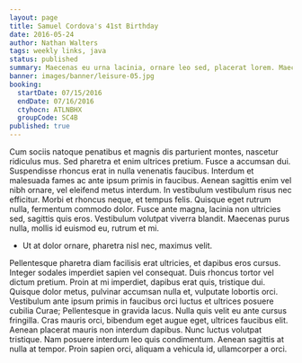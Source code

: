 ```yaml
---
layout: page
title: Samuel Cordova's 41st Birthday
date: 2016-05-24
author: Nathan Walters
tags: weekly links, java
status: published
summary: Maecenas eu urna lacinia, ornare leo sed, placerat lorem. Maecenas.
banner: images/banner/leisure-05.jpg
booking:
  startDate: 07/15/2016
  endDate: 07/16/2016
  ctyhocn: ATLNBHX
  groupCode: SC4B
published: true
---
```

Cum sociis natoque penatibus et magnis dis parturient montes, nascetur ridiculus mus. Sed pharetra et enim ultrices pretium. Fusce a accumsan dui. Suspendisse rhoncus erat in nulla venenatis faucibus. Interdum et malesuada fames ac ante ipsum primis in faucibus. Aenean sagittis enim vel nibh ornare, vel eleifend metus interdum. In vestibulum vestibulum risus nec efficitur. Morbi et rhoncus neque, et tempus felis. Quisque eget rutrum nulla, fermentum commodo dolor. Fusce ante magna, lacinia non ultricies sed, sagittis quis eros. Vestibulum volutpat viverra blandit. Maecenas purus nulla, mollis id euismod eu, rutrum et mi.

* Ut at dolor ornare, pharetra nisl nec, maximus velit.

Pellentesque pharetra diam facilisis erat ultricies, et dapibus eros cursus. Integer sodales imperdiet sapien vel consequat. Duis rhoncus tortor vel dictum pretium. Proin at mi imperdiet, dapibus erat quis, tristique dui. Quisque dolor metus, pulvinar accumsan nulla et, vulputate lobortis orci. Vestibulum ante ipsum primis in faucibus orci luctus et ultrices posuere cubilia Curae; Pellentesque in gravida lacus. Nulla quis velit eu ante cursus fringilla. Cras mauris orci, bibendum eget augue eget, ultrices faucibus elit. Aenean placerat mauris non interdum dapibus. Nunc luctus volutpat tristique. Nam posuere interdum leo quis condimentum. Aenean sagittis at nulla at tempor. Proin sapien orci, aliquam a vehicula id, ullamcorper a orci.
